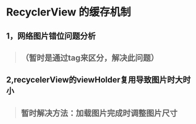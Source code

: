 # RecyclerView 的缓存机制

## 1，网络图片错位问题分析

> ## （暂时是通过tag来区分，解决此问题）

## 2,recycelerView的viewHolder复用导致图片时大时小
> ## 暂时解决方法：加载图片完成时调整图片尺寸

